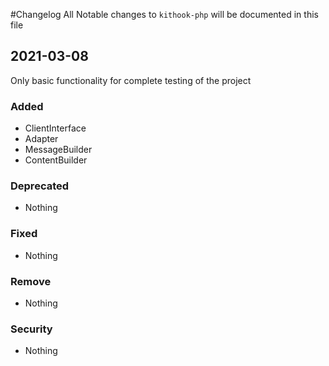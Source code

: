 #Changelog
All Notable changes to `kithook-php` will be documented in this file

## 2021-03-08
Only basic functionality for complete testing of the project

### Added
- ClientInterface
- Adapter
- MessageBuilder
- ContentBuilder

### Deprecated
- Nothing

### Fixed
- Nothing

### Remove
- Nothing

### Security
- Nothing